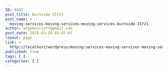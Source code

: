 ```yaml
---
ID: 6455
post_title: Burnside 15721
post_name: >
  moving-services-moving-services-moving-services-burnside-15721
author: mrgabonijeff@gmail.com
post_date: 2018-03-28 01:47:07
layout: page
link: >
  http://localhost/wordpress/moving-services-moving-services-moving-services-burnside-15721/
published: true
tags: [ ]
categories: [ ]
---
```

